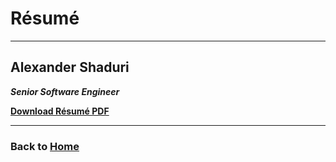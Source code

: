 
# Résumé

---

## Alexander Shaduri
***Senior Software Engineer***

**[Download Résumé PDF](alexander-shaduri-resume.pdf)**

---

### Back to [Home](index.md)
